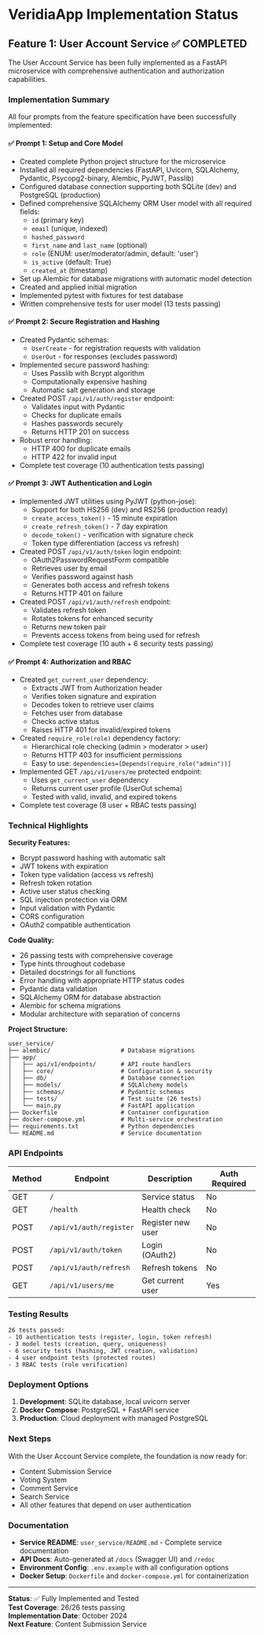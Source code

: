 # VeridiaApp Implementation Status

## Feature 1: User Account Service ✅ COMPLETED

The User Account Service has been fully implemented as a FastAPI microservice with comprehensive authentication and authorization capabilities.

### Implementation Summary

All four prompts from the feature specification have been successfully implemented:

#### ✅ Prompt 1: Setup and Core Model
- Created complete Python project structure for the microservice
- Installed all required dependencies (FastAPI, Uvicorn, SQLAlchemy, Pydantic, Psycopg2-binary, Alembic, PyJWT, Passlib)
- Configured database connection supporting both SQLite (dev) and PostgreSQL (production)
- Defined comprehensive SQLAlchemy ORM User model with all required fields:
  - `id` (primary key)
  - `email` (unique, indexed)
  - `hashed_password`
  - `first_name` and `last_name` (optional)
  - `role` (ENUM: user/moderator/admin, default: 'user')
  - `is_active` (default: True)
  - `created_at` (timestamp)
- Set up Alembic for database migrations with automatic model detection
- Created and applied initial migration
- Implemented pytest with fixtures for test database
- Written comprehensive tests for user model (13 tests passing)

#### ✅ Prompt 2: Secure Registration and Hashing
- Created Pydantic schemas:
  - `UserCreate` - for registration requests with validation
  - `UserOut` - for responses (excludes password)
- Implemented secure password hashing:
  - Uses Passlib with Bcrypt algorithm
  - Computationally expensive hashing
  - Automatic salt generation and storage
- Created POST `/api/v1/auth/register` endpoint:
  - Validates input with Pydantic
  - Checks for duplicate emails
  - Hashes passwords securely
  - Returns HTTP 201 on success
- Robust error handling:
  - HTTP 400 for duplicate emails
  - HTTP 422 for invalid input
- Complete test coverage (10 authentication tests passing)

#### ✅ Prompt 3: JWT Authentication and Login
- Implemented JWT utilities using PyJWT (python-jose):
  - Support for both HS256 (dev) and RS256 (production ready)
  - `create_access_token()` - 15 minute expiration
  - `create_refresh_token()` - 7 day expiration
  - `decode_token()` - verification with signature check
  - Token type differentiation (access vs refresh)
- Created POST `/api/v1/auth/token` login endpoint:
  - OAuth2PasswordRequestForm compatible
  - Retrieves user by email
  - Verifies password against hash
  - Generates both access and refresh tokens
  - Returns HTTP 401 on failure
- Created POST `/api/v1/auth/refresh` endpoint:
  - Validates refresh token
  - Rotates tokens for enhanced security
  - Returns new token pair
  - Prevents access tokens from being used for refresh
- Complete test coverage (10 auth + 6 security tests passing)

#### ✅ Prompt 4: Authorization and RBAC
- Created `get_current_user` dependency:
  - Extracts JWT from Authorization header
  - Verifies token signature and expiration
  - Decodes token to retrieve user claims
  - Fetches user from database
  - Checks active status
  - Raises HTTP 401 for invalid/expired tokens
- Created `require_role(role)` dependency factory:
  - Hierarchical role checking (admin > moderator > user)
  - Returns HTTP 403 for insufficient permissions
  - Easy to use: `dependencies=[Depends(require_role("admin"))]`
- Implemented GET `/api/v1/users/me` protected endpoint:
  - Uses `get_current_user` dependency
  - Returns current user profile (UserOut schema)
  - Tested with valid, invalid, and expired tokens
- Complete test coverage (8 user + RBAC tests passing)

### Technical Highlights

**Security Features:**
- Bcrypt password hashing with automatic salt
- JWT tokens with expiration
- Token type validation (access vs refresh)
- Refresh token rotation
- Active user status checking
- SQL injection protection via ORM
- Input validation with Pydantic
- CORS configuration
- OAuth2 compatible authentication

**Code Quality:**
- 26 passing tests with comprehensive coverage
- Type hints throughout codebase
- Detailed docstrings for all functions
- Error handling with appropriate HTTP status codes
- Pydantic data validation
- SQLAlchemy ORM for database abstraction
- Alembic for schema migrations
- Modular architecture with separation of concerns

**Project Structure:**
```
user_service/
├── alembic/                    # Database migrations
├── app/
│   ├── api/v1/endpoints/       # API route handlers
│   ├── core/                   # Configuration & security
│   ├── db/                     # Database connection
│   ├── models/                 # SQLAlchemy models
│   ├── schemas/                # Pydantic schemas
│   ├── tests/                  # Test suite (26 tests)
│   └── main.py                 # FastAPI application
├── Dockerfile                  # Container configuration
├── docker-compose.yml          # Multi-service orchestration
├── requirements.txt            # Python dependencies
└── README.md                   # Service documentation
```

### API Endpoints

| Method | Endpoint | Description | Auth Required |
|--------|----------|-------------|---------------|
| GET | `/` | Service status | No |
| GET | `/health` | Health check | No |
| POST | `/api/v1/auth/register` | Register new user | No |
| POST | `/api/v1/auth/token` | Login (OAuth2) | No |
| POST | `/api/v1/auth/refresh` | Refresh tokens | No |
| GET | `/api/v1/users/me` | Get current user | Yes |

### Testing Results

```
26 tests passed:
- 10 authentication tests (register, login, token refresh)
- 3 model tests (creation, query, uniqueness)
- 6 security tests (hashing, JWT creation, validation)
- 4 user endpoint tests (protected routes)
- 3 RBAC tests (role verification)
```

### Deployment Options

1. **Development**: SQLite database, local uvicorn server
2. **Docker Compose**: PostgreSQL + FastAPI service
3. **Production**: Cloud deployment with managed PostgreSQL

### Next Steps

With the User Account Service complete, the foundation is now ready for:
- Content Submission Service
- Voting System
- Comment Service
- Search Service
- All other features that depend on user authentication

### Documentation

- **Service README**: `user_service/README.md` - Complete service documentation
- **API Docs**: Auto-generated at `/docs` (Swagger UI) and `/redoc`
- **Environment Config**: `.env.example` with all configuration options
- **Docker Setup**: `Dockerfile` and `docker-compose.yml` for containerization

---

**Status**: ✅ Fully Implemented and Tested  
**Test Coverage**: 26/26 tests passing  
**Implementation Date**: October 2024  
**Next Feature**: Content Submission Service
